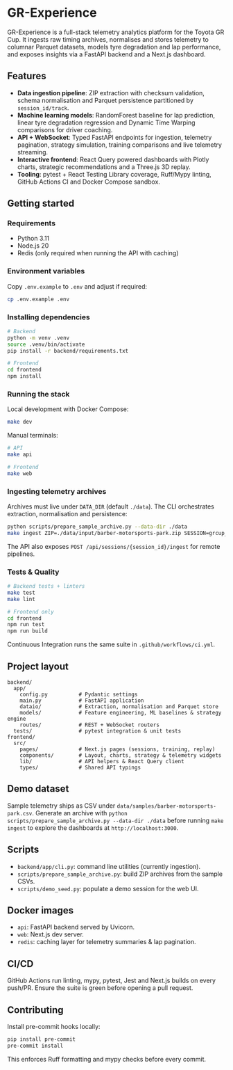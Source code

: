 # GR-Experience

GR-Experience is a full-stack telemetry analytics platform for the Toyota GR Cup. It ingests raw timing archives, normalises and stores telemetry to columnar Parquet datasets, models tyre degradation and lap performance, and exposes insights via a FastAPI backend and a Next.js dashboard.

## Features

- **Data ingestion pipeline**: ZIP extraction with checksum validation, schema normalisation and Parquet persistence partitioned by `session_id/track`.
- **Machine learning models**: RandomForest baseline for lap prediction, linear tyre degradation regression and Dynamic Time Warping comparisons for driver coaching.
- **API + WebSocket**: Typed FastAPI endpoints for ingestion, telemetry pagination, strategy simulation, training comparisons and live telemetry streaming.
- **Interactive frontend**: React Query powered dashboards with Plotly charts, strategic recommendations and a Three.js 3D replay.
- **Tooling**: pytest + React Testing Library coverage, Ruff/Mypy linting, GitHub Actions CI and Docker Compose sandbox.

## Getting started

### Requirements

- Python 3.11
- Node.js 20
- Redis (only required when running the API with caching)

### Environment variables

Copy `.env.example` to `.env` and adjust if required:

```bash
cp .env.example .env
```

### Installing dependencies

```bash
# Backend
python -m venv .venv
source .venv/bin/activate
pip install -r backend/requirements.txt

# Frontend
cd frontend
npm install
```

### Running the stack

Local development with Docker Compose:

```bash
make dev
```

Manual terminals:

```bash
# API
make api

# Frontend
make web
```

### Ingesting telemetry archives

Archives must live under `DATA_DIR` (default `./data`). The CLI orchestrates extraction, normalisation and persistence:

```bash
python scripts/prepare_sample_archive.py --data-dir ./data
make ingest ZIP=./data/input/barber-motorsports-park.zip SESSION=grcup_barber_2025
```

The API also exposes `POST /api/sessions/{session_id}/ingest` for remote pipelines.

### Tests & Quality

```bash
# Backend tests + linters
make test
make lint

# Frontend only
cd frontend
npm run test
npm run build
```

Continuous Integration runs the same suite in `.github/workflows/ci.yml`.

## Project layout

```
backend/
  app/
    config.py          # Pydantic settings
    main.py            # FastAPI application
    dataio/            # Extraction, normalisation and Parquet store
    models/            # Feature engineering, ML baselines & strategy engine
    routes/            # REST + WebSocket routers
  tests/               # pytest integration & unit tests
frontend/
  src/
    pages/             # Next.js pages (sessions, training, replay)
    components/        # Layout, charts, strategy & telemetry widgets
    lib/               # API helpers & React Query client
    types/             # Shared API typings
```

## Demo dataset

Sample telemetry ships as CSV under `data/samples/barber-motorsports-park.csv`. Generate an archive with `python scripts/prepare_sample_archive.py --data-dir ./data` before running `make ingest` to explore the dashboards at `http://localhost:3000`.

## Scripts

- `backend/app/cli.py`: command line utilities (currently ingestion).
- `scripts/prepare_sample_archive.py`: build ZIP archives from the sample CSVs.
- `scripts/demo_seed.py`: populate a demo session for the web UI.

## Docker images

- `api`: FastAPI backend served by Uvicorn.
- `web`: Next.js dev server.
- `redis`: caching layer for telemetry summaries & lap pagination.

## CI/CD

GitHub Actions run linting, mypy, pytest, Jest and Next.js builds on every push/PR. Ensure the suite is green before opening a pull request.

## Contributing

Install pre-commit hooks locally:

```bash
pip install pre-commit
pre-commit install
```

This enforces Ruff formatting and mypy checks before every commit.
